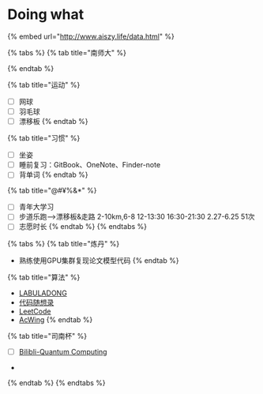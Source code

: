 # Doing what

{% embed url="http://www.aiszy.life/data.html" %}

{% tabs %}
{% tab title="南师大" %}

{% endtab %}

{% tab title="运动" %}
* [ ] 网球
* [ ] 羽毛球
* [ ] 漂移板
{% endtab %}

{% tab title="习惯" %}
* [ ] 坐姿
* [ ] 睡前复习：GitBook、OneNote、Finder-note
* [ ] 背单词
{% endtab %}

{% tab title="@#¥%&*" %}
* [ ] 青年大学习
* [ ] 步道乐跑-->漂移板&走路 2-10km,6-8 12-13:30 16:30-21:30 2.27-6.25 51次
* [ ] 志愿时长
{% endtab %}
{% endtabs %}

{% tabs %}
{% tab title="炼丹" %}
* 熟练使用GPU集群复现论文模型代码
{% endtab %}

{% tab title="算法" %}
* [LABULADONG](https://labuladong.gitee.io/algo/)
* [代码随想录](https://programmercarl.com/)
* [LeetCode](https://leetcode.cn/)
* [AcWing](https://www.acwing.com/)
{% endtab %}

{% tab title="司南杯" %}
* [ ] [Bilibli-Quantum Computing](https://www.bilibili.com/video/BV1oq4y1j7iZ/)
*
{% endtab %}
{% endtabs %}
